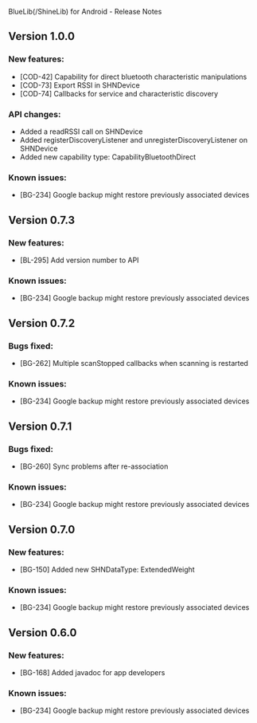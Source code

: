 BlueLib(/ShineLib) for Android - Release Notes

Version 1.0.0
-------------
### New features:
* [COD-42] Capability for direct bluetooth characteristic manipulations
* [COD-73] Export RSSI in SHNDevice
* [COD-74] Callbacks for service and characteristic discovery

### API changes:
* Added a readRSSI call on SHNDevice
* Added registerDiscoveryListener and unregisterDiscoveryListener on SHNDevice
* Added new capability type: CapabilityBluetoothDirect

### Known issues:
* [BG-234] Google backup might restore previously associated devices


Version 0.7.3
-------------
### New features:
* [BL-295] Add version number to API

### Known issues:
* [BG-234] Google backup might restore previously associated devices


Version 0.7.2
-------------
### Bugs fixed:
* [BG-262] Multiple scanStopped callbacks when scanning is restarted

### Known issues:
* [BG-234] Google backup might restore previously associated devices


Version 0.7.1
-------------
### Bugs fixed:
* [BG-260] Sync problems after re-association

### Known issues:
* [BG-234] Google backup might restore previously associated devices


Version 0.7.0
-------------
### New features:
* [BG-150] Added new SHNDataType: ExtendedWeight 

### Known issues:
* [BG-234] Google backup might restore previously associated devices


Version 0.6.0
-------------
### New features:
* [BG-168] Added javadoc for app developers

### Known issues:
* [BG-234] Google backup might restore previously associated devices

